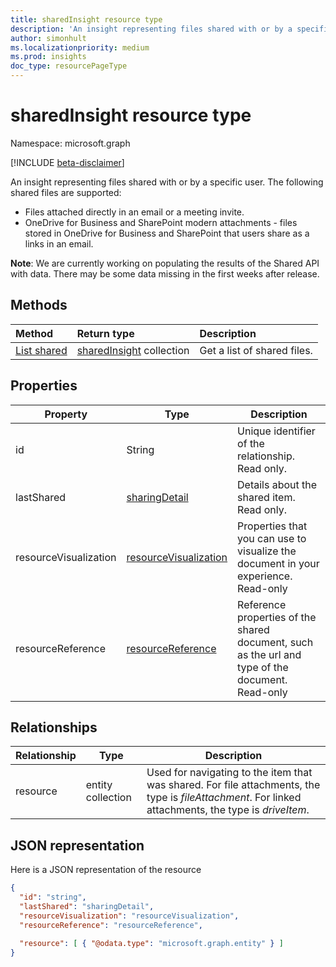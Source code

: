 ```yaml
---
title: sharedInsight resource type
description: 'An insight representing files shared with or by a specific user. The following shared files are supported:'
author: simonhult
ms.localizationpriority: medium
ms.prod: insights
doc_type: resourcePageType
---
```


# sharedInsight resource type

Namespace: microsoft.graph

[!INCLUDE [beta-disclaimer](../../includes/beta-disclaimer.md)]

An insight representing files shared with or by a specific user. The following shared files are supported:

- Files attached directly in an email or a meeting invite.
- OneDrive for Business and SharePoint modern attachments - files stored in OneDrive for Business and SharePoint that users share as a links in an email.

**Note**: We are currently working on populating the results of the Shared API with data. There may be some data missing in the first weeks after release.

## Methods

| Method                                        | Return type                                    | Description                 |
| :-------------------------------------------- | :--------------------------------------------- | :-------------------------- |
| [List shared](../api/insights-list-shared.md) | [sharedInsight](insights-shared.md) collection | Get a list of shared files. |

## Properties

| Property              | Type                                                       | Description                                                                                      |
| --------------------- | ---------------------------------------------------------- | ------------------------------------------------------------------------------------------------ |
| id                    | String                                                     | Unique identifier of the relationship. Read only.                                                |
| lastShared            | [sharingDetail](insights-sharingdetail.md)                 | Details about the shared item. Read only.                                                        |
| resourceVisualization | [resourceVisualization](insights-resourcevisualization.md) | Properties that you can use to visualize the document in your experience. Read-only              |
| resourceReference     | [resourceReference](insights-resourcereference.md)         | Reference properties of the shared document, such as the url and type of the document. Read-only |

## Relationships

| Relationship | Type              | Description                                                                                                                                           |
| ------------ | ----------------- | ----------------------------------------------------------------------------------------------------------------------------------------------------- |
| resource     | entity collection | Used for navigating to the item that was shared. For file attachments, the type is *fileAttachment*. For linked attachments, the type is *driveItem*. |

## JSON representation

Here is a JSON representation of the resource

<!--{
  "blockType":"resource",
  "keyProperty": "id",
  "@odata.type": "microsoft.graph.sharedInsight"
}-->

```json
{
  "id": "string",
  "lastShared": "sharingDetail",
  "resourceVisualization": "resourceVisualization",
  "resourceReference": "resourceReference",
  
  "resource": [ { "@odata.type": "microsoft.graph.entity" } ]
}
```
